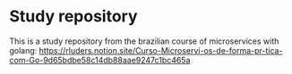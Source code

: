 # Study repository


This is a study repository from the brazilian course of microservices with golang: https://rluders.notion.site/Curso-Microservi-os-de-forma-pr-tica-com-Go-9d65bdbe58c14db88aae9247c1bc465a